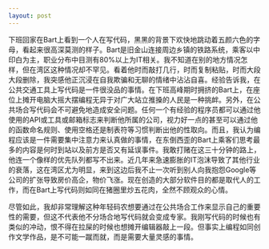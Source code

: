 ```yaml
---
layout: post
---
```

下班回家在Bart上看到一个人在写代码，黑黑的背景下欢快地跳动着五颜六色的字母，看起来很高深莫测的样子。Bart是旧金山连接周边乡镇的铁路系统，乘客以中印白为主，职业分布中目测有80%以上为IT相关。我不知道在别的地方情况怎样，但在湾区这种情况却不罕见。看着他时而敲打几行，时而复制粘贴，时而大段大段删除，我突感他正沉浸在自我欺骗和无聊的情绪中沾沾自喜。经验告诉我，在公共交通工具上写代码是一件很没品的事情。在下班高峰期时拥挤的Bart上，在座位上摊开电脑大摇大摆编程无异于对广大站立推搡的人民是一种挑衅。另外，在公共场合写代码会不可避免地造成安全问题。任何一个有经验的程序员都可以通过他使用的API或工具或邮箱标志来判断他所属的公司，视力好一点的甚至可以通过他的函数命名规则、使用空格还是制表符等习惯判断出他的性取向。而且，我认为编程应该是一件需要集中注意力来认真做的事情，在东倒西歪的Bart上乘客们思考最多的内容是何时到站以及前方是否又有延误事件。我敢打赌在这三十分钟的路上，他连一个像样的优先队列都写不出来。近几年来急速膨胀的IT泡沫导致了其他行业的衰落，这在湾区尤为明显，来到这边后我不止一次听到别人向我抱怨Google等公司的扩张导致房价高企，物价飞涨。现在创造的大部分软件目的都是取代人的工作，而在Bart上写代码则如同在猪圈里炒五花肉，全然不顾观众的心情。

尽管如此，我却非常理解这种年轻码农想要通过在公共场合工作来显示自己的重要性的需要，但这不代表他不分场合地写代码就会变成专家。我刚写代码的时候也有类似的冲动，恨不得在拉屎的时候也想摊开编辑器敲上一段。但事实上编程如同创作文学作品，是不可能一蹴而就，而是需要大量灵感的事情。